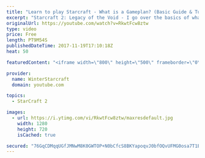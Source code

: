 ```yaml
---
title: "Learn to play Starcraft - What is a Gameplan? (Basic Guide & Tutorial)"
excerpt: "Starcraft 2: Legacy of the Void - I go over the basics of what a gameplan in starcraft 2 is and how to put one together.  Note this is not a guide on WHAT gameplan you should be using as each race!"
originalUrl: https://youtube.com/watch?v=RkwtFcw8ztw
type: video
price: Free
length: PT9M54S
publishedDateTime: 2017-11-19T17:10:18Z
heat: 50

featuredContent: "<iframe width=\"800\" height=\"500\" frameborder=\"0\" src=\"https://www.youtube.com/embed/RkwtFcw8ztw\" allow=\"accelerometer; autoplay; encrypted-media; gyroscope; picture-in-picture\" allowfullscreen></iframe>"

provider:
  name: WinterStarcraft
  domain: youtube.com

topics:
  - StarCraft 2

images:
  - url: https://i.ytimg.com/vi/RkwtFcw8ztw/maxresdefault.jpg
    width: 1280
    height: 720
    isCached: true

secured: "76GqCDMqqUGfJMNwM8K0GWTOP+N0bCfcS8BKYapoqvJ0bfOQvUFMG0osa7T1E1ayI7rsOhNlZm9hJDS7d9q6wlD/UK9bOkdzHDj1DIeKXWXiSS7cHuw3df5d0qwCYgvVzdXBSP0RHZ0rCBxOUnS6IkWUgetD3mOeV11kW11UbPt3oj+f5rz7uWkWSqaHm/2+9ZLDeOhFaLw0MhemXH4P6Ig31S2GKGpuRvZtiQjtwuNm5lZkC17JrivoxoghH5L77zRnmSba90J/D4bFSrwsURwqBylj9MjYQwsUI/M6Rg7H0eSAj30YucCPhztbo6CE851QF0eKy+i8QjfjJJypu3C2zSsjWUYHaJtubZzP69DCjwmoGxvTdSWi60cSENi/Igw7J2qvX/JsifCPNktZBuxLJKbUx3Gdcm1K2orr/tw=;DFZV5lMuQOkwJwEXmou3xA=="
---
```


